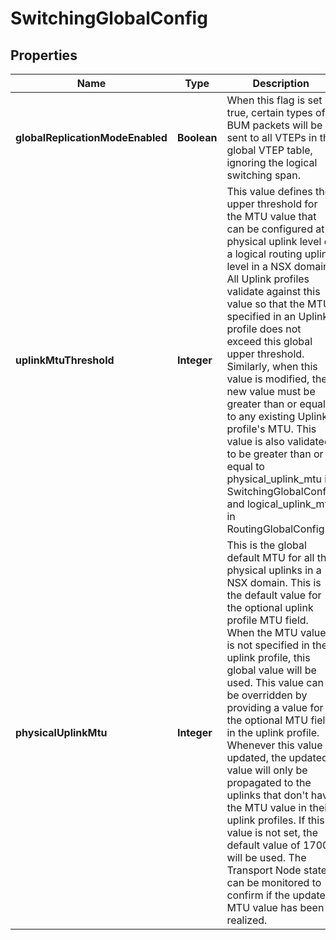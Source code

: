 # SwitchingGlobalConfig

## Properties
Name | Type | Description | Notes
------------ | ------------- | ------------- | -------------
**globalReplicationModeEnabled** | **Boolean** | When this flag is set true, certain types of BUM packets will be sent to all VTEPs in the global VTEP table, ignoring the logical switching span. |  [optional]
**uplinkMtuThreshold** | **Integer** | This value defines the upper threshold for the MTU value that can be configured at a physical uplink level or a logical routing uplink level in a NSX domain. All Uplink profiles validate against this value so that the MTU specified in an Uplink profile does not exceed this global upper threshold. Similarly, when this value is modified, the new value must be greater than or equal to any existing Uplink profile&#x27;s MTU. This value is also validated to be greater than or equal to physical_uplink_mtu in SwitchingGlobalConfig and logical_uplink_mtu in RoutingGlobalConfig. |  [optional]
**physicalUplinkMtu** | **Integer** | This is the global default MTU for all the physical uplinks in a NSX domain. This is the default value for the optional uplink profile MTU field. When the MTU value is not specified in the uplink profile, this global value will be used. This value can be overridden by providing a value for the optional MTU field in the uplink profile. Whenever this value is updated, the updated value will only be propagated to the uplinks that don&#x27;t have the MTU value in their uplink profiles. If this value is not set, the default value of 1700 will be used. The Transport Node state can be monitored to confirm if the updated MTU value has been realized. |  [optional]
